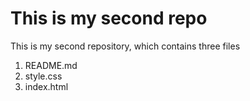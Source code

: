 # This is my second repo
This is my second repository, which contains three files 
 1. README.md
 2. style.css
 3. index.html

